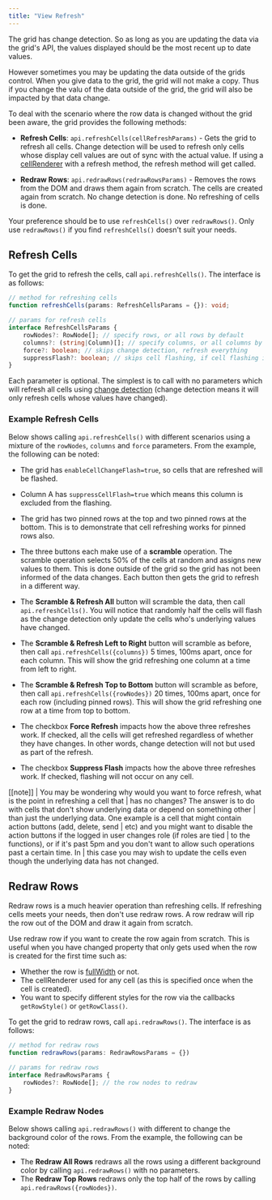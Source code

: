 ```yaml
---
title: "View Refresh"
---
```


The grid has change detection. So as long as you are updating the data via the grid's API, the values displayed should be the most recent up to date values.

However sometimes you may be updating the data outside of the grids control. When you give data to the grid, the grid will not make a copy. Thus if you change the valu of the data outside of the grid, the grid will also be impacted by that data change.

To deal with the scenario where the row data is changed without the grid been aware, the grid provides the following methods:


- **Refresh Cells**: `api.refreshCells(cellRefreshParams)` - Gets the grid to refresh all cells. Change detection will be used to refresh only cells whose display cell values are out of sync with the actual value. If using a [cellRenderer](../component-cell-renderer/) with a refresh method, the refresh method will get called.

- **Redraw Rows**: `api.redrawRows(redrawRowsParams)` - Removes the rows from the DOM and draws them again from scratch. The cells are created again from scratch. No change detection is done. No refreshing of cells is done.

Your preference should be to use `refreshCells()` over `redrawRows()`. Only use `redrawRows()` if you find `refreshCells()` doesn't suit your needs.

## Refresh Cells

To get the grid to refresh the cells, call `api.refreshCells()`. The interface is as follows:

```ts
// method for refreshing cells
function refreshCells(params: RefreshCellsParams = {}): void;

// params for refresh cells
interface RefreshCellsParams {
    rowNodes?: RowNode[]; // specify rows, or all rows by default
    columns?: (string|Column)[]; // specify columns, or all columns by default
    force?: boolean; // skips change detection, refresh everything
    suppressFlash?: boolean; // skips cell flashing, if cell flashing is enabled
}
```


Each parameter is optional. The simplest is to call with no parameters which will refresh all cells using [change detection](../change-detection/) (change detection means it will only refresh cells whose values have changed).

### Example Refresh Cells

Below shows calling `api.refreshCells()` with different scenarios using a mixture of the `rowNodes`, `columns` and `force` parameters. From the example, the following can be noted:

- The grid has `enableCellChangeFlash=true`, so cells that are refreshed will be flashed.

- Column A has `suppressCellFlash=true` which means this column is excluded from the flashing.

- The grid has two pinned rows at the top and two pinned rows at the bottom. This is to demonstrate that cell refreshing works for pinned rows also.

- The three buttons each make use of a **scramble** operation. The scramble operation selects 50% of the cells at random and assigns new values to them. This is done outside of the grid so the grid has not been informed of the data changes. Each button then gets the grid to refresh in a different way.

- The **Scramble & Refresh All** button will scramble the data, then call `api.refreshCells()`. You will notice that randomly half the cells will flash as the change detection only update the cells who's underlying values have changed.

- The **Scramble & Refresh Left to Right** button will scramble as before, then call `api.refreshCells({columns})` 5 times, 100ms apart, once for each column. This will show the grid refreshing one column at a time from left to right.

- The **Scramble & Refresh Top to Bottom** button will scramble as before, then call `api.refreshCells({rowNodes})` 20 times, 100ms apart, once for each row (including pinned rows). This will show the grid refreshing one row at a time from top to bottom.

- The checkbox **Force Refresh** impacts how the above three refreshes work. If checked, all the cells will get refreshed regardless of whether they have changes. In other words, change detection will not but used as part of the refresh.

- The checkbox **Suppress Flash** impacts how the above three refreshes work. If checked, flashing will not occur on any cell.

<grid-example title='Refresh Cells' name='refresh-cells' type='generated'></grid-example>

[[note]]
| You may be wondering why would you want to force refresh, what is the point in refreshing a cell that
| has no changes? The answer is to do with cells that don't show underlying data or depend on something other
| than just the underlying data. One example is a cell that might contain action buttons (add, delete, send 
| etc) and you might want to disable the action buttons if the logged in user changes role (if roles are tied 
| to the functions), or if it's past 5pm and you don't want to allow such operations past a certain time. In 
| this case you may wish to update the cells even though the underlying data has not changed.

## Redraw Rows

Redraw rows is a much heavier operation than refreshing cells. If refreshing cells meets your needs, then don't use redraw rows. A row redraw will rip the row out of the DOM and draw it again from scratch.

Use redraw row if you want to create the row again from scratch. This is useful when you have changed property that only gets used when the row is created for the first time such as:


- Whether the row is [fullWidth](../full-width-rows) or not.
- The cellRenderer used for any cell (as this is specified once when the cell is created).
- You want to specify different styles for the row via the callbacks `getRowStyle()` or `getRowClass()`.

To get the grid to redraw rows, call `api.redrawRows()`. The interface is as follows:

```ts
// method for redraw rows
function redrawRows(params: RedrawRowsParams = {})

// params for redraw rows
interface RedrawRowsParams {
    rowNodes?: RowNode[]; // the row nodes to redraw
}
```

### Example Redraw Nodes

Below shows calling `api.redrawRows()` with different to change the background color of the rows. From the example, the following can be noted:

- The **Redraw All Rows** redraws all the rows using a different background color by calling `api.redrawRows()` with no parameters.
- The **Redraw Top Rows** redraws only the top half of the rows by calling `api.redrawRows({rowNodes})`.

<grid-example title='Redraw Rows' name='redraw-rows' type='generated' options='{ "exampleHeight": 615 }'></grid-example>
